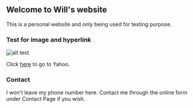 ## Welcome to Will's website

This is a personal website and only being used for testing purpose.

### Test for image and hyperlink

![alt text](https://user-images.githubusercontent.com/4652141/84222565-7f2e8800-ab0a-11ea-8de0-5325af70d2c6.png "Test image")

Click [here](https://www.yahoo.com) to go to Yahoo.

### Contact

I won't leave my phone number here. Contact me through the online form under Contact Page if you wish.
